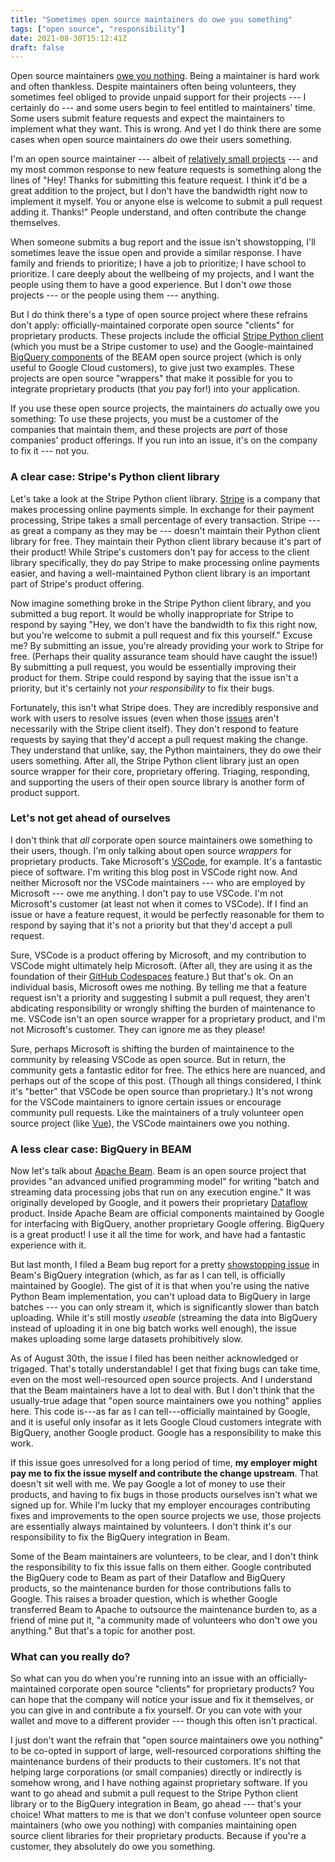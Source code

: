 ```yaml
---
title: "Sometimes open source maintainers do owe you something"
tags: ["open source", "responsibility"]
date: 2021-08-30T15:12:41Z
draft: false
---
```


Open source maintainers [owe you nothing](https://mikemcquaid.com/2018/03/19/open-source-maintainers-owe-you-nothing/). Being a maintainer is hard work and often thankless. Despite maintainers often being volunteers, they sometimes feel obliged to provide unpaid support for their projects --- I certainly do --- and some users begin to feel entitled to maintainers' time. Some users submit feature requests and expect the maintainers to implement what they want. This is wrong. And yet I do think there are some cases when open source maintainers *do* owe their users something.

I'm an open source maintainer --- albeit of [relatively small projects](https://github.com/milesmcc) --- and my most common response to new feature requests is something along the lines of "Hey! Thanks for submitting this feature request. I think it'd be a great addition to the project, but I don't have the bandwidth right now to implement it myself. You or anyone else is welcome to submit a pull request adding it. Thanks!" People understand, and often contribute the change themselves.

When someone submits a bug report and the issue isn't showstopping, I'll sometimes leave the issue open and provide a similar response. I have family and friends to prioritize; I have a job to prioritize; I have school to prioritize. I care deeply about the wellbeing of my projects, and I want the people using them to have a good experience. But I don't *owe* those projects --- or the people using them --- anything.

But I do think there's a type of open source project where these refrains don't apply: officially-maintained corporate open source "clients" for proprietary products. These projects include the official [Stripe Python client](https://github.com/stripe/stripe-python) (which you must be a Stripe customer to use) and the Google-maintained [BigQuery components](https://github.com/apache/beam/tree/master/sdks/python/apache_beam/io/gcp) of the BEAM open source project (which is only useful to Google Cloud customers), to give just two examples. These projects are open source "wrappers" that make it possible for you to integrate proprietary products (that *you* pay for!) into your application.

If you use these open source projects, the maintainers *do* actually owe you something: To use these projects, you must be a customer of the companies that maintain them, and these projects are *part* of those companies' product offerings. If you run into an issue, it's on the company to fix it --- not you.

### A clear case: Stripe's Python client library

Let's take a look at the Stripe Python client library. [Stripe](https://stripe.com) is a company that makes processing online payments simple. In exchange for their payment processing, Stripe takes a small percentage of every transaction. Stripe --- as great a company as they may be --- doesn't maintain their Python client library for free. They maintain their Python client library because it's part of their product! While Stripe's customers don't pay for access to the client library specifically, they do pay Stripe to make processing online payments easier, and having a well-maintained Python client library is an important part of Stripe's product offering.

Now imagine something broke in the Stripe Python client library, and you submitted a bug report. It would be wholly inappropriate for Stripe to respond by saying "Hey, we don't have the bandwidth to fix this right now, but you're welcome to submit a pull request and fix this yourself." Excuse me? By submitting an issue, you're already providing your work to Stripe for free. (Perhaps their quality assurance team should have caught the issue!) By submitting a pull request, you would be essentially improving their product for them. Stripe could respond by saying that the issue isn't a priority, but it's certainly not *your responsibility* to fix their bugs.

Fortunately, this isn't what Stripe does. They are incredibly responsive and work with users to resolve issues (even when those [issues](https://github.com/stripe/stripe-python/issues/716) aren't necessarily with the Stripe client itself). They don't respond to feature requests by saying that they'd accept a pull request making the change. They understand that unlike, say, the Python maintainers, they do owe their users something. After all, the Stripe Python client library just an open source wrapper for their core, proprietary offering. Triaging, responding, and supporting the users of their open source library is another form of product support.

### Let's not get ahead of ourselves

I don't think that *all* corporate open source maintainers owe something to their users, though. I'm only talking about open source *wrappers* for proprietary products. Take Microsoft's [VSCode](https://github.com/microsoft/vscode), for example. It's a fantastic piece of software. I'm writing this blog post in VSCode right now. And neither Microsoft nor the VSCode maintainers --- who are employed by Microsoft --- owe me anything. I don't pay to use VSCode. I'm not Microsoft's customer (at least not when it comes to VSCode). If I find an issue or have a feature request, it would be perfectly reasonable for them to respond by saying that it's not a priority but that they'd accept a pull request.

Sure, VSCode is a product offering by Microsoft, and my contribution to VSCode might ultimately help Microsoft. (After all, they are using it as the foundation of their [GitHub Codespaces](https://github.com/features/codespaces) feature.) But that's ok. On an individual basis, Microsoft owes me nothing. By telling me that a feature request isn't a priority and suggesting I submit a pull request, they aren't abdicating responsibility or wrongly shifting the burden of maintenance to me. VSCode isn't an open source wrapper for a proprietary product, and I'm not Microsoft's customer. They can ignore me as they please!

Sure, perhaps Microsoft is shifting the burden of maintainence to the community by releasing VSCode as open source. But in return, the community gets a fantastic editor for free. The ethics here are nuanced, and perhaps out of the scope of this post. (Though all things considered, I think it's "better" that VSCode be open source than proprietary.) It's not wrong for the VSCode maintainers to ignore certain issues or encourage community pull requests. Like the maintainers of a truly volunteer open source project (like [Vue](https://github.com/vuejs/vue)), the VSCode maintainers owe you nothing.

### A less clear case: BigQuery in BEAM

Now let's talk about [Apache Beam](https://beam.apache.org/). Beam is an open source project that provides "an advanced unified programming model" for writing "batch and streaming data processing jobs that run on any execution engine." It was originally developed by Google, and it powers their proprietary [Dataflow](https://cloud.google.com/dataflow) product. Inside Apache Beam are official components maintained by Google for interfacing with BigQuery, another proprietary Google offering. BigQuery is a great product! I use it all the time for work, and have had a fantastic experience with it.

But last month, I filed a Beam bug report for a pretty [showstopping issue](https://issues.apache.org/jira/projects/BEAM/issues/BEAM-12659?filter=allissues&orderby=created+DESC%2C+priority+DESC%2C+updated+DESC) in Beam's BigQuery integration (which, as far as I can tell, is officially maintained by Google). The gist of it is that when you're using the native Python Beam implementation, you can't upload data to BigQuery in large batches --- you can only stream it, which is significantly slower than batch uploading. While it's still mostly _useable_ (streaming the data into BigQuery instead of uploading it in one big batch works well enough), the issue makes uploading some large datasets prohibitively slow.

As of August 30th, the issue I filed has been neither acknowledged or trigaged. That's totally understandable! I get that fixing bugs can take time, even on the most well-resourced open source projects. And I understand that the Beam maintainers have a lot to deal with. But I don't think that the usually-true adage that "open source maintainers owe you nothing" applies here. This code is---as far as I can tell---officially maintained by Google, and it is useful only insofar as it lets Google Cloud customers integrate with BigQuery, another Google product. Google has a responsibility to make this work.

If this issue goes unresolved for a long period of time, **my employer might pay me to fix the issue myself and contribute the change upstream**. That doesn't sit well with me. We pay Google a lot of money to use their products, and having to fix bugs in those products ourselves isn't what we signed up for. While I'm lucky that my employer encourages contributing fixes and improvements to the open source projects we use, those projects are essentially always maintained by volunteers. I don't think it's our responsibility to fix the BigQuery integration in Beam.

Some of the Beam maintainers are volunteers, to be clear, and I don't think the responsibility to fix this issue falls on them either. Google contributed the BigQuery code to Beam as part of their Dataflow and BigQuery products, so the maintenance burden for those contributions falls to Google. This raises a broader question, which is whether Google transferred Beam to Apache to outsource the maintenance burden to, as a friend of mine put it, "a community made of volunteers who don't owe you anything." But that's a topic for another post.

### What can you really do?

So what can you do when you're running into an issue with an officially-maintained corporate open source "clients" for proprietary products? You can hope that the company will notice your issue and fix it themselves, or you can give in and contribute a fix yourself. Or you can vote with your wallet and move to a different provider --- though this often isn't practical.

I just don't want the refrain that "open source maintainers owe you nothing" to be co-opted in support of large, well-resourced corporations shifting the maintenance burdens of their products to their customers. It's not that helping large corporations (or small companies) directly or indirectly is somehow wrong, and I have nothing against proprietary software. If you want to go ahead and submit a pull request to the Stripe Python client library or to the BigQuery integration in Beam, go ahead --- that's your choice! What matters to me is that we don't confuse volunteer open source maintainers (who owe you nothing) with companies maintaining open source client libraries for their proprietary products. Because if you're a customer, they absolutely do owe you something.